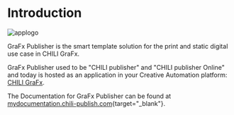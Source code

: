 # Introduction

![applogo](/assets/CHILI_publisher_RGB.svg)

GraFx Publisher is the smart template solution for the print and static digital use case in CHILI GraFx.

GraFx Publisher used to be "CHILI publisher" and "CHILI publisher Online" and today is hosted as an application in your Creative Automation platform: [CHILI GraFx](/CHILI_GraFx/intro/).

The Documentation for GraFx Publisher can be found at [mydocumentation.chili-publish.com](https://mydocumentation.chili-publish.com/search?text=What%20is%20CHILI%20Publisher?){target="_blank"}.